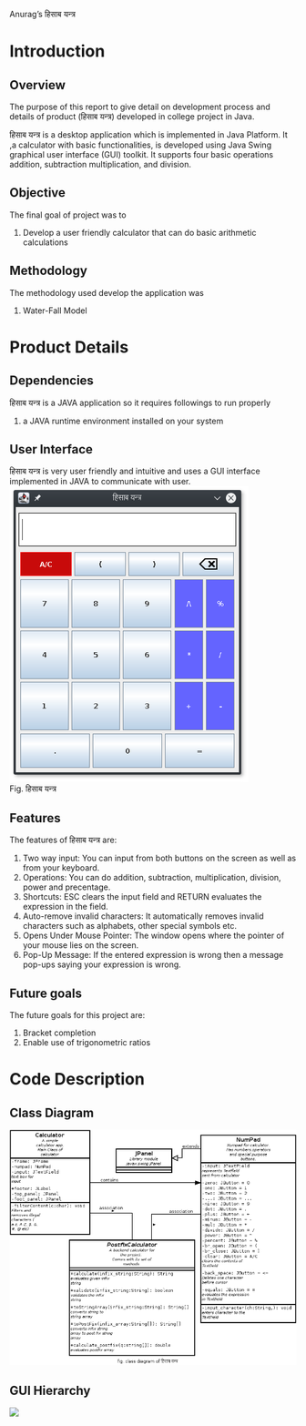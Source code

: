 Anurag’s
हिसाब यन्त्र


# Introduction

## Overview 
The purpose of this report to give detail on development process and details of product (हिसाब यन्त्र) developed in college project in Java. 

हिसाब यन्त्र is a desktop application which is implemented in Java Platform. It ,a calculator with basic functionalities, is developed using Java Swing graphical user interface (GUI) toolkit. It supports four basic operations addition, subtraction multiplication, and division.  

## Objective
The final goal of project was to
1. Develop a user friendly calculator  that can do basic arithmetic calculations

## Methodology
The methodology used develop the application was
1.  Water-Fall Model

# Product Details
## Dependencies
हिसाब यन्त्र is a JAVA application so it requires followings to run properly
1.  a JAVA runtime environment installed on your system 

## User Interface
हिसाब यन्त्र is very user friendly and intuitive and uses a GUI interface implemented in JAVA to communicate with user.<br/>
  <img src="firsr_look.png"/><br/>
Fig. हिसाब यन्त्र

## Features
The features of  हिसाब यन्त्र are:
1. Two way input: You can input from both buttons on the screen as well as from your keyboard.
2. Operations: You can do addition, subtraction, multiplication, division, power and precentage.
3. Shortcuts: ESC clears the input field and RETURN evaluates the expression in the field.
4. Auto-remove invalid characters: It automatically removes invalid characters such as alphabets, other special symbols etc.  
4. Opens Under Mouse Pointer: The window opens where the pointer of your mouse lies on the screen.
6. Pop-Up Message: If the entered expression is wrong then a message pop-ups saying your expression is wrong. 

## Future goals
The future goals for this project are:
1. Bracket completion
2. Enable use of trigonometric ratios


# Code Description

## Class Diagram
 <img src="calculator_classdiagram.png"/>

## GUI Hierarchy
 <img src="hisav_yantra_gui"/>
